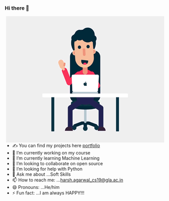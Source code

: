 ### Hi there 👋

 <img align="right" alt="GIF" src="https://github.com/harsh219/harsh219/blob/main/character-1.gif?raw=true" width="500" height="400" />


- ✍ You can find my projects here [portfolio](https://harshagarwalcs19.wixsite.com/myportfolio)
- 🔭 I’m currently working on my course
- 🌱 I’m currently learning Machine Learning
- 👯 I’m looking to collaborate on open source
- 🤔 I’m looking for help with Python
- 💬 Ask me about ...Soft Skills
- 📫 How to reach me: ...<harsh.agarwal_cs19@gla.ac.in>
- 😄 Pronouns: ...He/him
- ⚡ Fun fact: ...I am always HAPPY!!!

